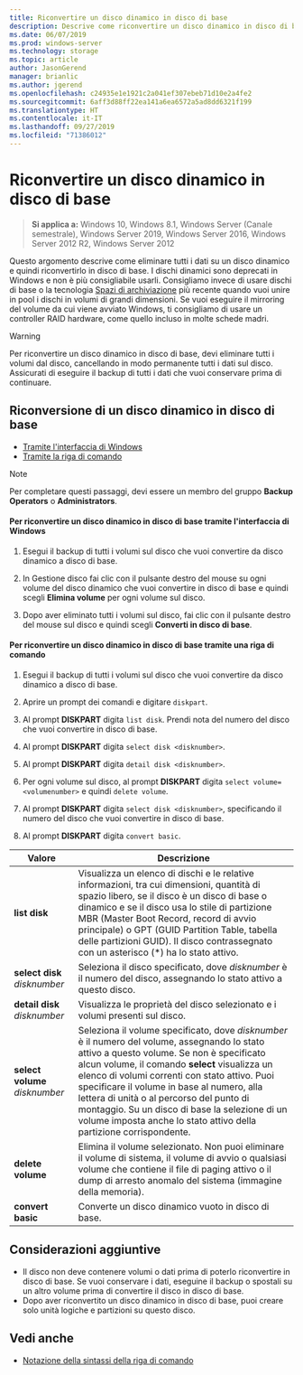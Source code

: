 ```yaml
---
title: Riconvertire un disco dinamico in disco di base
description: Descrive come riconvertire un disco dinamico in disco di base.
ms.date: 06/07/2019
ms.prod: windows-server
ms.technology: storage
ms.topic: article
author: JasonGerend
manager: brianlic
ms.author: jgerend
ms.openlocfilehash: c24935e1e1921c2a041ef307ebeb71d10e2a4fe2
ms.sourcegitcommit: 6aff3d88ff22ea141a6ea6572a5ad8dd6321f199
ms.translationtype: HT
ms.contentlocale: it-IT
ms.lasthandoff: 09/27/2019
ms.locfileid: "71386012"
---
```

# <a name="change-a-dynamic-disk-back-to-a-basic-disk"></a>Riconvertire un disco dinamico in disco di base

> **Si applica a:** Windows 10, Windows 8.1, Windows Server (Canale semestrale), Windows Server 2019, Windows Server 2016, Windows Server 2012 R2, Windows Server 2012

Questo argomento descrive come eliminare tutti i dati su un disco dinamico e quindi riconvertirlo in disco di base. I dischi dinamici sono deprecati in Windows e non è più consigliabile usarli. Consigliamo invece di usare dischi di base o la tecnologia [Spazi di archiviazione](https://support.microsoft.com/help/12438/windows-10-storage-spaces) più recente quando vuoi unire in pool i dischi in volumi di grandi dimensioni. Se vuoi eseguire il mirroring del volume da cui viene avviato Windows, ti consigliamo di usare un controller RAID hardware, come quello incluso in molte schede madri.

> [!WARNING]
> Per riconvertire un disco dinamico in disco di base, devi eliminare tutti i volumi dal disco, cancellando in modo permanente tutti i dati sul disco. Assicurati di eseguire il backup di tutti i dati che vuoi conservare prima di continuare.

## <a name="changing-a-dynamic-disk-back-to-a-basic-disk"></a>Riconversione di un disco dinamico in disco di base

-   [Tramite l'interfaccia di Windows](#to-change-a-dynamic-disk-back-to-a-basic-disk-using-the-windows-interface)
-   [Tramite la riga di comando](#to-change-a-dynamic-disk-back-to-a-basic-disk-using-a-command-line)

> [!NOTE]
> Per completare questi passaggi, devi essere un membro del gruppo **Backup Operators** o **Administrators**.

#### <a name="to-change-a-dynamic-disk-back-to-a-basic-disk-using-the-windows-interface"></a>Per riconvertire un disco dinamico in disco di base tramite l'interfaccia di Windows

1.  Esegui il backup di tutti i volumi sul disco che vuoi convertire da disco dinamico a disco di base.

2.  In Gestione disco fai clic con il pulsante destro del mouse su ogni volume del disco dinamico che vuoi convertire in disco di base e quindi scegli **Elimina volume** per ogni volume sul disco.

3.  Dopo aver eliminato tutti i volumi sul disco, fai clic con il pulsante destro del mouse sul disco e quindi scegli **Converti in disco di base**.

#### <a name="to-change-a-dynamic-disk-back-to-a-basic-disk-using-a-command-line"></a>Per riconvertire un disco dinamico in disco di base tramite una riga di comando

1.  Esegui il backup di tutti i volumi sul disco che vuoi convertire da disco dinamico a disco di base.

2.  Aprire un prompt dei comandi e digitare `diskpart`.

3.  Al prompt **DISKPART** digita `list disk`. Prendi nota del numero del disco che vuoi convertire in disco di base.

4.  Al prompt **DISKPART** digita `select disk <disknumber>`.

5.  Al prompt **DISKPART** digita `detail disk <disknumber>`.

6.  Per ogni volume sul disco, al prompt **DISKPART** digita `select volume= <volumenumber>` e quindi `delete volume`.

7.  Al prompt **DISKPART** digita `select disk <disknumber>`, specificando il numero del disco che vuoi convertire in disco di base.

8.  Al prompt **DISKPART** digita `convert basic`.


| Valore  | Descrizione |
| --- | --- |
| **list disk**                         | Visualizza un elenco di dischi e le relative informazioni, tra cui dimensioni, quantità di spazio libero, se il disco è un disco di base o dinamico e se il disco usa lo stile di partizione MBR (Master Boot Record, record di avvio principale) o GPT (GUID Partition Table, tabella delle partizioni GUID). Il disco contrassegnato con un asterisco (*) ha lo stato attivo. |
| **select disk** <em>disknumber</em>   | Seleziona il disco specificato, dove <em>disknumber</em> è il numero del disco, assegnando lo stato attivo a questo disco.  |
| **detail disk** <em>disknumber</em>   | Visualizza le proprietà del disco selezionato e i volumi presenti sul disco.  |
| **select volume** <em>disknumber</em> | Seleziona il volume specificato, dove <em>disknumber</em> è il numero del volume, assegnando lo stato attivo a questo volume. Se non è specificato alcun volume, il comando **select** visualizza un elenco di volumi correnti con stato attivo. Puoi specificare il volume in base al numero, alla lettera di unità o al percorso del punto di montaggio. Su un disco di base la selezione di un volume imposta anche lo stato attivo della partizione corrispondente. |
| **delete volume**                     | Elimina il volume selezionato. Non puoi eliminare il volume di sistema, il volume di avvio o qualsiasi volume che contiene il file di paging attivo o il dump di arresto anomalo del sistema (immagine della memoria). |
| **convert basic** | Converte un disco dinamico vuoto in disco di base.  |

## <a name="additional-considerations"></a>Considerazioni aggiuntive

-   Il disco non deve contenere volumi o dati prima di poterlo riconvertire in disco di base. Se vuoi conservare i dati, eseguine il backup o spostali su un altro volume prima di convertire il disco in disco di base.
-   Dopo aver riconvertito un disco dinamico in disco di base, puoi creare solo unità logiche e partizioni su questo disco.

## <a name="see-also"></a>Vedi anche

-   [Notazione della sintassi della riga di comando](https://technet.microsoft.com/library/cc742449(v=ws.11).aspx)